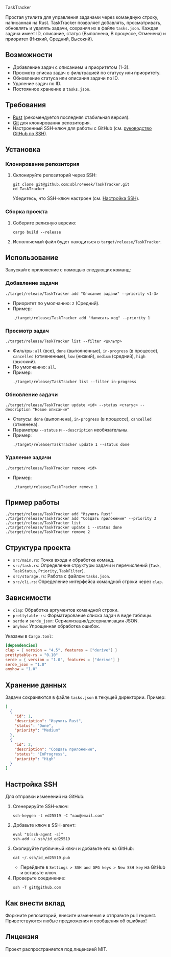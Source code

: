  TaskTracker

Простая утилита для управления задачами через командную строку, написанная на Rust. TaskTracker позволяет добавлять, просматривать, обновлять и удалять задачи, сохраняя их в файле `tasks.json`. Каждая задача имеет ID, описание, статус (Выполнена, В процессе, Отменена) и приоритет (Низкий, Средний, Высокий).

## Возможности
- Добавление задач с описанием и приоритетом (1-3).
- Просмотр списка задач с фильтрацией по статусу или приоритету.
- Обновление статуса или описания задачи по ID.
- Удаление задач по ID.
- Постоянное хранение в `tasks.json`.

## Требования
- [Rust](https://www.rust-lang.org/tools/install) (рекомендуется последняя стабильная версия).
- [Git](https://git-scm.com/downloads) для клонирования репозитория.
- Настроенный SSH-ключ для работы с GitHub (см. [руководство GitHub по SSH](https://docs.github.com/en/authentication/connecting-to-github-with-ssh)).

## Установка

### Клонирование репозитория
1. Склонируйте репозиторий через SSH:
   ```
   git clone git@github.com:sblro4eeek/TaskTracker.git
   cd TaskTracker
   ```
   Убедитесь, что SSH-ключ настроен (см. [Настройка SSH](#настройка-ssh)).

### Сборка проекта
1. Соберите релизную версию:
   ```
   cargo build --release
   ```
2. Исполняемый файл будет находиться в `target/release/TaskTracker`.

## Использование

Запускайте приложение с помощью следующих команд:

### Добавление задачи
```
./target/release/TaskTracker add "Описание задачи" --priority <1-3>
```
- Приоритет по умолчанию: `2` (Средний).
- Пример:
  ```
  ./target/release/TaskTracker add "Написать код" --priority 1
  ```

### Просмотр задач
```
./target/release/TaskTracker list --filter <фильтр>
```
- Фильтры: `all` (все), `done` (выполненные), `in-progress` (в процессе), `cancelled` (отмененные), `low` (низкий), `medium` (средний), `high` (высокий).
- По умолчанию: `all`.
- Пример:
  ```
  ./target/release/TaskTracker list --filter in-progress
  ```

### Обновление задачи
```
./target/release/TaskTracker update <id> --status <статус> --description "Новое описание"
```
- Статусы: `done` (выполнена), `in-progress` (в процессе), `cancelled` (отменена).
- Параметры `--status` и `--description` необязательны.
- Пример:
  ```
  ./target/release/TaskTracker update 1 --status done
  ```

### Удаление задачи
```
./target/release/TaskTracker remove <id>
```
- Пример:
  ```
  ./target/release/TaskTracker remove 1
  ```

## Пример работы
```
./target/release/TaskTracker add "Изучить Rust"
./target/release/TaskTracker add "Создать приложение" --priority 3
./target/release/TaskTracker list
./target/release/TaskTracker update 1 --status done
./target/release/TaskTracker remove 2
```

## Структура проекта
- `src/main.rs`: Точка входа и обработка команд.
- `src/task.rs`: Определение структуры задачи и перечислений (`Task`, `TaskStatus`, `Priority`, `TaskFilter`).
- `src/storage.rs`: Работа с файлом `tasks.json`.
- `src/cli.rs`: Определение интерфейса командной строки через `clap`.

## Зависимости
- `clap`: Обработка аргументов командной строки.
- `prettytable-rs`: Форматирование списка задач в виде таблицы.
- `serde` и `serde_json`: Сериализация/десериализация JSON.
- `anyhow`: Упрощенная обработка ошибок.

Указаны в `Cargo.toml`:
```toml
[dependencies]
clap = { version = "4.5", features = ["derive"] }
prettytable-rs = "0.10"
serde = { version = "1.0", features = ["derive"] }
serde_json = "1.0"
anyhow = "1.0"
```

## Хранение данных
Задачи сохраняются в файле `tasks.json` в текущей директории. Пример:
```json
[
  {
    "id": 1,
    "description": "Изучить Rust",
    "status": "Done",
    "priority": "Medium"
  },
  {
    "id": 2,
    "description": "Создать приложение",
    "status": "InProgress",
    "priority": "High"
  }
]
```

## Настройка SSH
Для отправки изменений на GitHub:
1. Сгенерируйте SSH-ключ:
   ```
   ssh-keygen -t ed25519 -C "ваш@email.com"
   ```
2. Добавьте ключ в SSH-агент:
   ```
   eval "$(ssh-agent -s)"
   ssh-add ~/.ssh/id_ed25519
   ```
3. Скопируйте публичный ключ и добавьте его на GitHub:
   ```
   cat ~/.ssh/id_ed25519.pub
   ```
    - Перейдите в `Settings > SSH and GPG keys > New SSH key` на GitHub и вставьте ключ.
4. Проверьте соединение:
   ```
   ssh -T git@github.com
   ```

## Как внести вклад
Форкните репозиторий, внесите изменения и отправьте pull request. Приветствуются любые предложения и сообщения об ошибках!

## Лицензия
Проект распространяется под лицензией MIT.